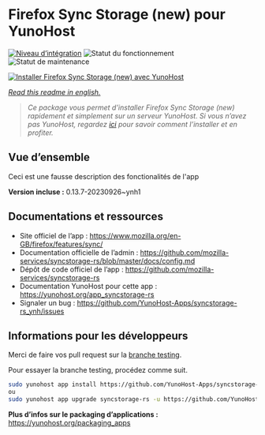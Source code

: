 <!--
N.B.: This README was automatically generated by https://github.com/YunoHost/apps/tree/master/tools/README-generator
It shall NOT be edited by hand.
-->

# Firefox Sync Storage (new) pour YunoHost

[![Niveau d’intégration](https://dash.yunohost.org/integration/syncstorage-rs.svg)](https://dash.yunohost.org/appci/app/syncstorage-rs) ![Statut du fonctionnement](https://ci-apps.yunohost.org/ci/badges/syncstorage-rs.status.svg) ![Statut de maintenance](https://ci-apps.yunohost.org/ci/badges/syncstorage-rs.maintain.svg)

[![Installer Firefox Sync Storage (new) avec YunoHost](https://install-app.yunohost.org/install-with-yunohost.svg)](https://install-app.yunohost.org/?app=syncstorage-rs)

*[Read this readme in english.](./README.md)*

> *Ce package vous permet d’installer Firefox Sync Storage (new) rapidement et simplement sur un serveur YunoHost.
Si vous n’avez pas YunoHost, regardez [ici](https://yunohost.org/#/install) pour savoir comment l’installer et en profiter.*

## Vue d’ensemble

Ceci est une fausse description des fonctionalités de l'app


**Version incluse :** 0.13.7-20230926~ynh1
## Documentations et ressources

* Site officiel de l’app : <https://www.mozilla.org/en-GB/firefox/features/sync/>
* Documentation officielle de l’admin : <https://github.com/mozilla-services/syncstorage-rs/blob/master/docs/config.md>
* Dépôt de code officiel de l’app : <https://github.com/mozilla-services/syncstorage-rs>
* Documentation YunoHost pour cette app : <https://yunohost.org/app_syncstorage-rs>
* Signaler un bug : <https://github.com/YunoHost-Apps/syncstorage-rs_ynh/issues>

## Informations pour les développeurs

Merci de faire vos pull request sur la [branche testing](https://github.com/YunoHost-Apps/syncstorage-rs_ynh/tree/testing).

Pour essayer la branche testing, procédez comme suit.

``` bash
sudo yunohost app install https://github.com/YunoHost-Apps/syncstorage-rs_ynh/tree/testing --debug
ou
sudo yunohost app upgrade syncstorage-rs -u https://github.com/YunoHost-Apps/syncstorage-rs_ynh/tree/testing --debug
```

**Plus d’infos sur le packaging d’applications :** <https://yunohost.org/packaging_apps>